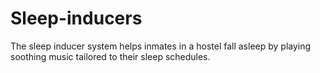# Sleep-inducers
The sleep inducer system helps inmates in a hostel fall asleep by playing soothing music tailored to their sleep schedules.
